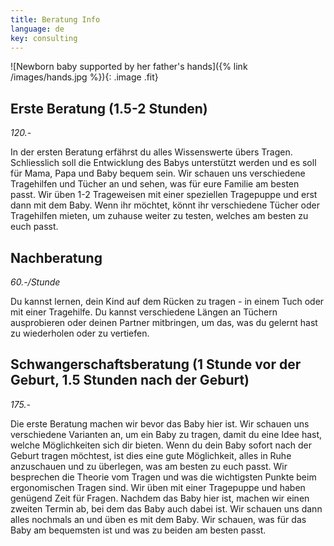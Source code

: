 ```yaml
---
title: Beratung Info
language: de
key: consulting
---
```

![Newborn baby supported by her father's hands]({% link /images/hands.jpg %}){: .image .fit}

## Erste Beratung (1.5-2 Stunden)

*120.-*

In der ersten Beratung erfährst du alles Wissenswerte übers Tragen. Schliesslich soll die Entwicklung des Babys unterstützt werden und es soll für Mama, Papa und Baby bequem sein. Wir schauen uns verschiedene Tragehilfen und Tücher an und sehen, was für eure Familie am besten passt. Wir üben 1-2 Trageweisen mit einer speziellen Tragepuppe und erst dann mit dem Baby. Wenn ihr möchtet, könnt ihr verschiedene Tücher oder Tragehilfen mieten,  um zuhause weiter zu testen, welches am besten zu euch passt.

## Nachberatung

*60.-/Stunde*

Du kannst lernen, dein Kind auf dem Rücken zu tragen - in einem Tuch oder mit einer Tragehilfe. Du kannst verschiedene Längen an Tüchern ausprobieren oder deinen Partner mitbringen, um das, was du gelernt hast zu wiederholen oder zu vertiefen. 

## Schwangerschaftsberatung (1 Stunde vor der Geburt, 1.5 Stunden nach der Geburt)

*175.-*

Die erste Beratung machen wir bevor das Baby hier ist. Wir schauen uns verschiedene Varianten an, um ein Baby zu tragen, damit du eine Idee hast, welche Möglichkeiten sich dir bieten. Wenn du dein Baby sofort nach der Geburt tragen möchtest, ist dies eine gute Möglichkeit, alles in Ruhe anzuschauen und zu überlegen, was am besten zu euch passt. 
Wir besprechen die Theorie vom Tragen und was die wichtigsten Punkte beim ergonomischen Tragen sind. Wir üben mit einer Tragepuppe und haben genügend Zeit für Fragen. Nachdem das Baby hier ist, machen wir einen zweiten Termin ab, bei dem das Baby auch dabei ist. Wir schauen uns dann alles nochmals an und üben es mit dem Baby. Wir schauen, was für das Baby am bequemsten ist und was zu beiden am besten passt.

